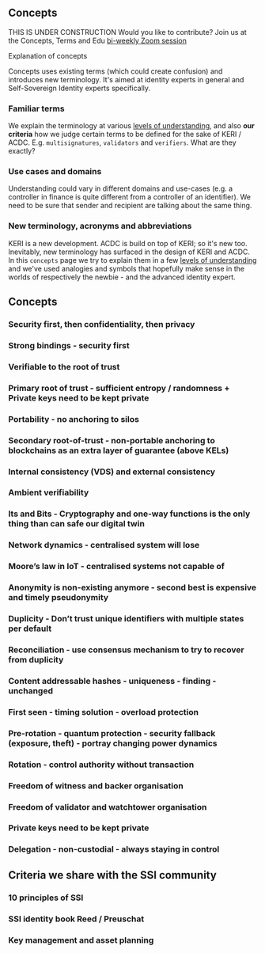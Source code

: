## Concepts

THIS IS UNDER CONSTRUCTION
Would you like to contribute? Join us at the Concepts, Terms and Edu [bi-weekly Zoom session](./agenda.md)

Explanation of concepts 

Concepts uses existing terms (which could create confusion) and introduces new terminology. It's aimed at identity experts in general and Self-Sovereign Identity experts specifically.

### Familiar terms

We explain the terminology at various [levels of understanding](#levels-of-understanding), and also **our criteria** how we judge certain terms to be defined for the sake of KERI / ACDC. E.g. `multisignatures`, `validators` and `verifiers`. What are they exactly? 

### Use cases and domains

Understanding could vary in different domains and use-cases (e.g. a controller in finance is quite different from a controller of an identifier). We need to be sure that sender and recipient are talking about the same thing.

### New terminology, acronyms and abbreviations

KERI is a new development. ACDC is build on top of KERI; so it's new too. Inevitably, new terminology has surfaced in the design of KERI and ACDC. In this `concepts` page we try to explain them in a few [levels of understanding](./README.md#levels-of-understanding) and we've used analogies and symbols that hopefully make sense in the worlds of respectively the newbie - and the advanced identity expert.

## Concepts

### Security first, then confidentiality, then privacy
### Strong bindings - security first
### Verifiable to the root of trust
### Primary root of trust - sufficient entropy / randomness + Private keys need to be kept private
### Portability - no anchoring to silos
### Secondary root-of-trust - non-portable anchoring to blockchains as an extra layer of guarantee (above KELs)
### Internal consistency (VDS) and external consistency
### Ambient verifiability
### Its and Bits - Cryptography and one-way functions is the only thing than can safe our digital twin
### Network dynamics - centralised system will lose
### Moore’s law in IoT - centralised systems not capable of 
### Anonymity is non-existing anymore - second best is expensive and timely pseudonymity
### Duplicity - Don’t trust unique identifiers with multiple states per default
### Reconciliation - use consensus mechanism to try to recover from duplicity

### Content addressable hashes - uniqueness - finding - unchanged
### First seen - timing solution - overload protection
 
### Pre-rotation - quantum protection - security fallback (exposure, theft) - portray changing power dynamics
### Rotation - control authority without transaction
### Freedom of witness and backer organisation
### Freedom of validator and watchtower organisation
### Private keys need to be kept private
### Delegation - non-custodial - always staying in control

## Criteria we share with the SSI community

### 10 principles of SSI
### SSI identity book Reed / Preuschat
### Key management and asset planning

